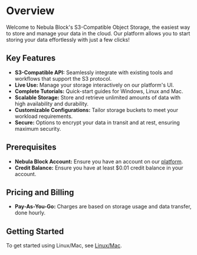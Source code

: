 # Overview
Welcome to Nebula Block's S3-Compatible Object Storage, the easiest way to store and manage your data in the cloud.
Our platform allows you to start storing your data effortlessly with just a few clicks!

## Key Features
- **S3-Compatible API:** Seamlessly integrate with existing tools and workflows that support the S3 protocol.
- **Live Use:** Manage your storage interactively on our platform's UI. 
- **Complete Tutorials:** Quick-start guides for Windows, Linux and Mac.
- **Scalable Storage:** Store and retrieve unlimited amounts of data with high availability and durability.
- **Customizable Configurations:** Tailor storage buckets to meet your workload requirements.
- **Secure:** Options to encrypt your data in transit and at rest, ensuring maximum security.

## Prerequisites
- **Nebula Block Account:** Ensure you have an account on our [platform](https://www.nebulablock.com).
- **Credit Balance:** Ensure you have at least $0.01 credit balance in your account.

## Pricing and Billing
- **Pay-As-You-Go:** Charges are based on storage usage and data transfer, done hourly. 

## Getting Started

To get started using Linux/Mac, see [Linux/Mac](Tutorials/LinuxMac.md).